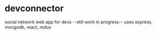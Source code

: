 # devconnector
social network web app for devs
--still work in progress--
uses express, mongodb, react, redux
